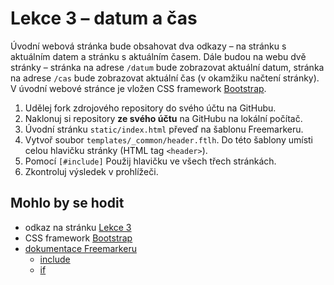 # Lekce 3 – datum a čas

Úvodní webová stránka bude obsahovat dva odkazy – na stránku s aktuálním datem a stránku s aktuálním časem. Dále budou na webu dvě stránky – stránka na adrese
`/datum` bude zobrazovat aktuální datum, stránka na adrese `/cas` bude zobrazovat aktuální čas (v okamžiku načtení stránky). V úvodní webové stránce je vložen
CSS framework [Bootstrap](https://getbootstrap.com). 

1. Udělej fork zdrojového repository do svého účtu na GitHubu.
1. Naklonuj si repository **ze svého účtu** na GitHubu na lokální počítač.
1. Úvodní stránku `static/index.html` převeď na šablonu Freemarkeru.
2. Vytvoř soubor `templates/_common/header.ftlh`. Do této šablony umísti celou hlavičku stránky (HTML tag `<header>`).
3. Pomocí `[#include]` Použij hlavičku ve všech třech stránkách.
1. Zkontroluj výsledek v prohlížeči.

## Mohlo by se hodit
* odkaz na stránku [Lekce 3](https://java.czechitas.cz/2022-podzim/java-2-online/lekce-3.html)
* CSS framework [Bootstrap](https://getbootstrap.com)
* [dokumentace Freemarkeru](https://freemarker.apache.org/docs/index.html)
  * [include](https://freemarker.apache.org/docs/ref_directive_include.html)
  * [if](https://freemarker.apache.org/docs/ref_directive_if.html)
